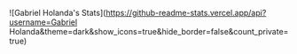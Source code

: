 ![Gabriel Holanda's Stats](https://github-readme-stats.vercel.app/api?username=Gabriel Holanda&theme=dark&show_icons=true&hide_border=false&count_private=true)
